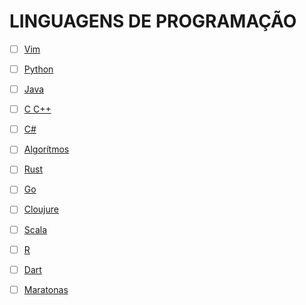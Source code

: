 # **LINGUAGENS DE PROGRAMAÇÃO**

- [ ] [Vim](programacao_vim.md)

- [ ] [Python](programacao_python.md)
- [ ] [Java](programacao_java.md)
- [ ] [C  C++](programacao_cCpp.md)
- [ ] [C#](programacao_c#.md)

- [ ] [Algorítmos](algoritmos.md)
- [ ] [Rust](rust.md)
- [ ] [Go](go.md)
- [ ] [Cloujure](cloujure.md)
- [ ] [Scala](scala.md)
- [ ] [R](r.md)
- [ ] [Dart](dart.md)
- [ ] [Maratonas](programacao_maratonas.md)